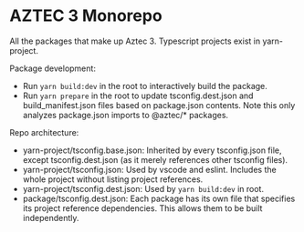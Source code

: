 # AZTEC 3 Monorepo

All the packages that make up Aztec 3. Typescript projects exist in yarn-project.

Package development:

- Run `yarn build:dev` in the root to interactively build the package.
- Run `yarn prepare` in the root to update tsconfig.dest.json and build_manifest.json files based on package.json contents.
  Note this only analyzes package.json imports to @aztec/\* packages.

Repo architecture:

- yarn-project/tsconfig.base.json: Inherited by every tsconfig.json file, except tsconfig.dest.json (as it merely references other tsconfig files).
- yarn-project/tsconfig.json: Used by vscode and eslint. Includes the whole project without listing project references.
- yarn-project/tsconfig.dest.json: Used by `yarn build:dev` in root.
- package/tsconfig.dest.json: Each package has its own file that specifies its project reference dependencies. This allows them to be built independently.
